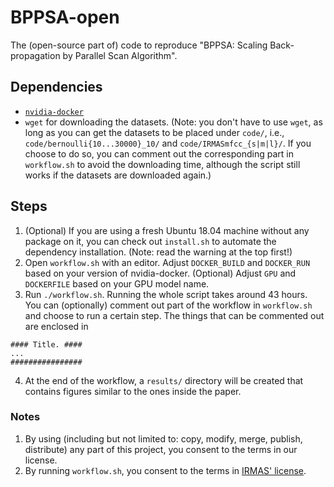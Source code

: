 # BPPSA-open
The (open-source part of) code to reproduce "BPPSA: Scaling Back-propagation by Parallel Scan Algorithm".

## Dependencies ##
- [`nvidia-docker`](https://github.com/NVIDIA/nvidia-docker)
- `wget` for downloading the datasets. (Note: you don't have to use `wget`, as long as you can get the datasets to be placed under `code/`, i.e., `code/bernoulli{10...30000}_10/` and `code/IRMASmfcc_{s|m|l}/`. If you choose to do so, you can comment out the corresponding part in `workflow.sh` to avoid the downloading time, although the script still works if the datasets are downloaded again.)

## Steps ##
1. (Optional) If you are using a fresh Ubuntu 18.04 machine without any package on it, you can check out `install.sh` to automate the dependency installation. (Note: read the warning at the top first!)
2. Open `workflow.sh` with an editor. Adjust `DOCKER_BUILD` and `DOCKER_RUN` based on your version of nvidia-docker. (Optional) Adjust `GPU` and `DOCKERFILE` based on your GPU model name.
3. Run `./workflow.sh`. Running the whole script takes around 43 hours. You can (optionally) comment out part of the workflow in `workflow.sh` and choose to run a certain step. The things that can be commented out are enclosed in
```
#### Title. ####
...
################
```
4. At the end of the workflow, a `results/` directory will be created that contains figures similar to the ones inside the paper.

### Notes ###
1. By using (including but not limited to: copy, modify, merge, publish, distribute) any part of this project, you consent to the terms in our license.
2. By running `workflow.sh`, you consent to the terms in [IRMAS' license](https://www.upf.edu/web/mtg/irmas).
